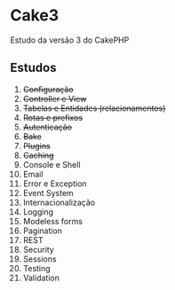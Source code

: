 # Cake3

Estudo da versão 3 do CakePHP

## Estudos

1. ~~Configuração~~
2. ~~Controller e View~~
3. ~~Tabelas e Entidades (relacionamentos)~~
4. ~~Rotas e prefixos~~
5. ~~Autenticação~~
6. ~~Bake~~
7. ~~Plugins~~
8. ~~Caching~~
9. Console e Shell
10. Email
11. Error e Exception
12. Event System
13. Internacionalização
14. Logging
15. Modeless forms
16. Pagination
17. REST
18. Security
19. Sessions
20. Testing
21. Validation
